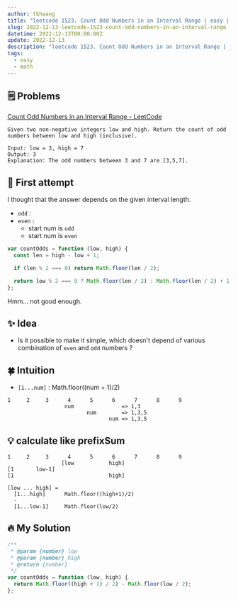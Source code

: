 ```yaml
---
author: tkhwang
title: "leetcode 1523. Count Odd Numbers in an Interval Range | easy | math"
slug: 2022-12-13-leetcode-1523-count-odd-numbers-in-an-interval-range
datetime: 2022-12-13T00:00:00Z
update: 2022-12-13
description: "leetcode 1523. Count Odd Numbers in an Interval Range | javascript | easy | math"
tags:
  - easy
  - math
---
```


## 🗒️ Problems

[Count Odd Numbers in an Interval Range - LeetCode](https://leetcode.com/problems/count-odd-numbers-in-an-interval-range/)

```
Given two non-negative integers low and high. Return the count of odd numbers between low and high (inclusive).
```

```
Input: low = 3, high = 7
Output: 3
Explanation: The odd numbers between 3 and 7 are [3,5,7].
```

## 🤔 First attempt

I thought that the answer depends on the given interval length.

- `odd` :
- `even` :
  - start num is `odd`
  - start num is `even`

```javascript
var countOdds = function (low, high) {
  const len = high - low + 1;

  if (len % 2 === 0) return Math.floor(len / 2);

  return low % 2 === 0 ? Math.floor(len / 2) : Math.floor(len / 2) + 1;
};
```

Hmm... not good enough.

## ✨ Idea

- Is it possible to make it simple, which doesn't depend of various combination of `even` and `odd` numbers ?

## 🍀 Intuition

- `[1...num]` : Math.floor((num + 1)/2)

```
1     2     3      4      5      6      7      8      9
                  num               => 1,3
                         num        => 1,3,5
                                num => 1,3,5
```

## 💡 calculate like prefixSum

```
1     2     3      4      5      6      7      8      9
                 [low           high]
[1       low-1]
[1                              high]
```

```
[low ... high] =
  [1...high]      Math.floor((high+1)/2)
  -
  [1...low-1]     Math.floor(low/2)
```

## 🔥 My Solution

```javascript
/**
 * @param {number} low
 * @param {number} high
 * @return {number}
 */
var countOdds = function (low, high) {
  return Math.floor((high + 1) / 2) - Math.floor(low / 2);
};
```
